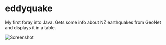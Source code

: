 # eddyquake
My first foray into Java. Gets some info about NZ earthquakes from GeoNet and displays it in a table.

![Screenshot](http://i.imgur.com/EuRoZ0e.png)
